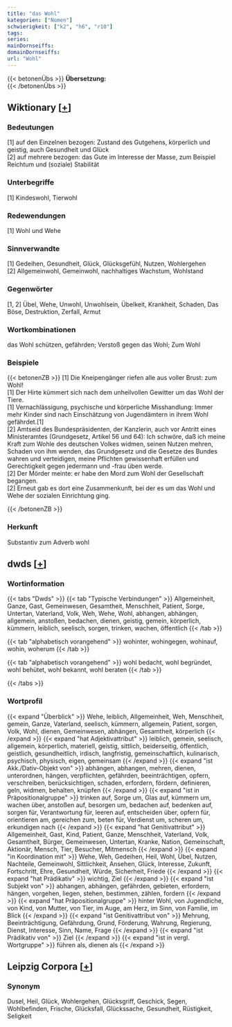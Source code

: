 ```yaml
---
title: "das Wohl"
kategorien: ["Nomen"]
schwierigkeit: ["k2", "h6", "r10"]
tags:
series:
mainDornseiffs:
domainDornseiffs:
url: "Wohl"
---
```


{{< betonenÜbs >}}
**Übersetzung:**  
{{< /betonenÜbs >}}

## Wiktionary [[+](https://de.wiktionary.org/wiki/Wohl)]

### Bedeutungen
[1] auf den Einzelnen bezogen: Zustand des Gutgehens, körperlich und geistig, auch Gesundheit und Glück  
[2] auf mehrere bezogen: das Gute im Interesse der Masse, zum Beispiel Reichtum und (soziale) Stabilität  

### Unterbegriffe
[1] Kindeswohl, Tierwohl  

### Redewendungen
[1] Wohl und Wehe  

### Sinnverwandte
[1] Gedeihen, Gesundheit, Glück, Glücksgefühl, Nutzen, Wohlergehen  
[2] Allgemeinwohl, Gemeinwohl, nachhaltiges Wachstum, Wohlstand  

### Gegenwörter
[1, 2] Übel, Wehe, Unwohl, Unwohlsein, Übelkeit, Krankheit, Schaden, Das Böse, Destruktion, Zerfall, Armut  

### Wortkombinationen
das Wohl schützen, gefährden; Verstoß gegen das Wohl; Zum Wohl  

### Beispiele
{{< betonenZB >}}
[1] Die Kneipengänger riefen alle aus voller Brust: zum Wohl!  
[1] Der Hirte kümmert sich nach dem unheilvollen Gewitter um das Wohl der Tiere.  
[1] Vernachlässigung, psychische und körperliche Misshandlung: Immer mehr Kinder sind nach Einschätzung von Jugendämtern in ihrem Wohl gefährdet.[1]  
[2] Amtseid des Bundespräsidenten, der Kanzlerin, auch vor Antritt eines Ministeramtes (Grundgesetz, Artikel 56 und 64): Ich schwöre, daß ich meine Kraft zum Wohle des deutschen Volkes widmen, seinen Nutzen mehren, Schaden von ihm wenden, das Grundgesetz und die Gesetze des Bundes wahren und verteidigen, meine Pflichten gewissenhaft erfüllen und Gerechtigkeit gegen jedermann und -frau üben werde.  
[2] Der Mörder meinte: er habe den Mord zum Wohl der Gesellschaft begangen.  
[2] Erneut gab es dort eine Zusammenkunft, bei der es um das Wohl und Wehe der sozialen Einrichtung ging.  

{{< /betonenZB >}}
### Herkunft
Substantiv zum Adverb wohl  



## dwds [[+](https://www.dwds.de/wb/Wohl)]

### Wortinformation
{{< tabs "Dwds" >}}
{{< tab "Typische Verbindungen" >}}
Allgemeinheit, Ganze, Gast, Gemeinwesen, Gesamtheit, Menschheit, Patient, Sorge, Untertan, Vaterland, Volk, Weh, Wehe, Wohl, abhangen, abhängen, allgemein, anstoßen, bedachen, dienen, geistig, gemein, körperlich, kümmern, leiblich, seelisch, sorgen, trinken, wachen, öffentlich
{{< /tab >}}

{{< tab "alphabetisch vorangehend" >}}
wohinter, wohingegen, wohinauf, wohin, woherum
{{< /tab >}}

{{< tab "alphabetisch vorangehend" >}}
wohl bedacht, wohl begründet, wohl behütet, wohl bekannt, wohl beraten
{{< /tab >}}

{{< /tabs >}}

### Wortprofil
{{< expand "Überblick" >}} Wehe, leiblich, Allgemeinheit, Weh, Menschheit, gemein, Ganze, Vaterland, seelisch, kümmern, allgemein, Patient, sorgen, Volk, Wohl, dienen, Gemeinwesen, abhängen, Gesamtheit, körperlich {{< /expand >}}
{{< expand "hat Adjektivattribut" >}} leiblich, gemein, seelisch, allgemein, körperlich, materiell, geistig, sittlich, beiderseitig, öffentlich, geistlich, gesundheitlich, irdisch, langfristig, gemeinschaftlich, kulinarisch, psychisch, physisch, eigen, gemeinsam {{< /expand >}}
{{< expand "ist Akk./Dativ-Objekt von" >}} abhängen, abhangen, mehren, dienen, unterordnen, hängen, verpflichten, gefährden, beeinträchtigen, opfern, verschreiben, berücksichtigen, schaden, erfordern, fördern, definieren, geln, widmen, behalten, knüpfen {{< /expand >}}
{{< expand "ist in Präpositionalgruppe" >}} trinken auf, Sorge um, Glas auf, kümmern um, wachen über, anstoßen auf, besorgen um, bedachen auf, bedenken auf, sorgen für, Verantwortung für, leeren auf, entscheiden über, opfern für, orientieren am, gereichen zum, beten für, Verdienst um, scheren um, erkundigen nach {{< /expand >}}
{{< expand "hat Genitivattribut" >}} Allgemeinheit, Gast, Kind, Patient, Ganze, Menschheit, Vaterland, Volk, Gesamtheit, Bürger, Gemeinwesen, Untertan, Kranke, Nation, Gemeinschaft, Aktionär, Mensch, Tier, Besucher, Mitmensch {{< /expand >}}
{{< expand "in Koordination mit" >}} Wehe, Weh, Gedeihen, Heil, Wohl, Übel, Nutzen, Nachteile, Gemeinwohl, Sittlichkeit, Ansehen, Glück, Interesse, Zukunft, Fortschritt, Ehre, Gesundheit, Würde, Sicherheit, Friede {{< /expand >}}
{{< expand "hat Prädikativ" >}} wichtig, Ziel {{< /expand >}}
{{< expand "ist Subjekt von" >}} abhangen, abhängen, gefährden, gebieten, erfordern, hängen, vorgehen, liegen, stehen, bestimmen, zählen, fordern {{< /expand >}}
{{< expand "hat Präpositionalgruppe" >}} hinter Wohl, von Jugendliche, von Kind, von Mutter, von Tier, im Auge, am Herz, im Sinn, von Familie, im Blick {{< /expand >}}
{{< expand "ist Genitivattribut von" >}} Mehrung, Beeinträchtigung, Gefährdung, Grund, Förderung, Wahrung, Regierung, Dienst, Interesse, Sinn, Name, Frage {{< /expand >}}
{{< expand "ist Prädikativ von" >}} Ziel {{< /expand >}}
{{< expand "ist in vergl. Wortgruppe" >}} führen als, dienen als {{< /expand >}}

## Leipzig Corpora [[+](https://corpora.uni-leipzig.de/en/res?word=Wohl&corpusId=deu_newscrawl-public_2018)]


### Synonym
Dusel, Heil, Glück, Wohlergehen, Glücksgriff, Geschick, Segen, Wohlbefinden, Frische, Glücksfall, Glückssache, Gesundheit, Rüstigkeit, Seligkeit

